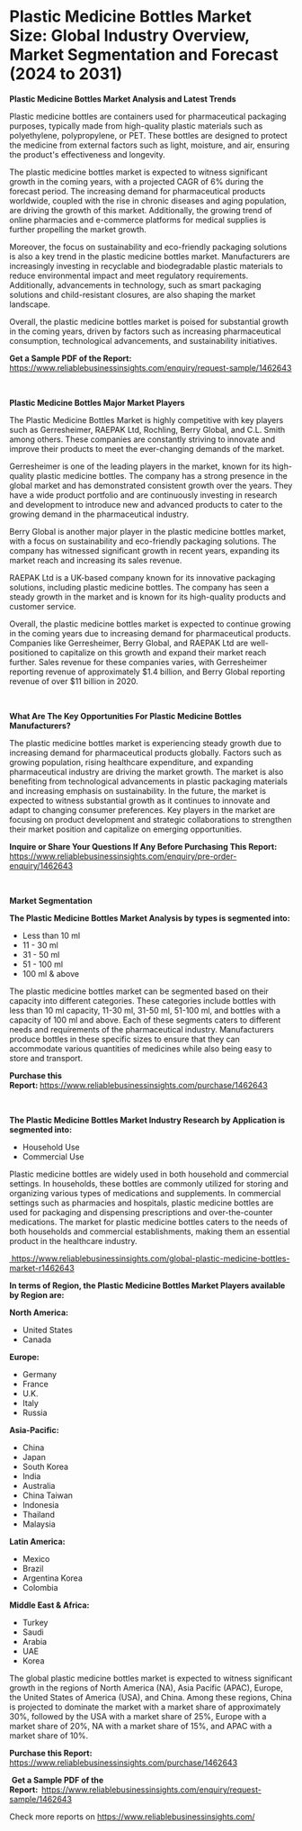 <p><h1>Plastic Medicine Bottles Market Size: Global Industry Overview, Market Segmentation and Forecast (2024 to 2031)</h1></p><p><strong>Plastic Medicine Bottles Market Analysis and Latest Trends</strong></p>
<p><p>Plastic medicine bottles are containers used for pharmaceutical packaging purposes, typically made from high-quality plastic materials such as polyethylene, polypropylene, or PET. These bottles are designed to protect the medicine from external factors such as light, moisture, and air, ensuring the product's effectiveness and longevity.</p><p>The plastic medicine bottles market is expected to witness significant growth in the coming years, with a projected CAGR of 6% during the forecast period. The increasing demand for pharmaceutical products worldwide, coupled with the rise in chronic diseases and aging population, are driving the growth of this market. Additionally, the growing trend of online pharmacies and e-commerce platforms for medical supplies is further propelling the market growth.</p><p>Moreover, the focus on sustainability and eco-friendly packaging solutions is also a key trend in the plastic medicine bottles market. Manufacturers are increasingly investing in recyclable and biodegradable plastic materials to reduce environmental impact and meet regulatory requirements. Additionally, advancements in technology, such as smart packaging solutions and child-resistant closures, are also shaping the market landscape.</p><p>Overall, the plastic medicine bottles market is poised for substantial growth in the coming years, driven by factors such as increasing pharmaceutical consumption, technological advancements, and sustainability initiatives.</p></p>
<p><strong>Get a Sample PDF of the Report:&nbsp;</strong> <a href="https://www.reliablebusinessinsights.com/enquiry/request-sample/1462643">https://www.reliablebusinessinsights.com/enquiry/request-sample/1462643</a></p>
<p>&nbsp;</p>
<p><strong>Plastic Medicine Bottles Major Market Players</strong></p>
<p><p>The Plastic Medicine Bottles Market is highly competitive with key players such as Gerresheimer, RAEPAK Ltd, Rochling, Berry Global, and C.L. Smith among others. These companies are constantly striving to innovate and improve their products to meet the ever-changing demands of the market.</p><p>Gerresheimer is one of the leading players in the market, known for its high-quality plastic medicine bottles. The company has a strong presence in the global market and has demonstrated consistent growth over the years. They have a wide product portfolio and are continuously investing in research and development to introduce new and advanced products to cater to the growing demand in the pharmaceutical industry.</p><p>Berry Global is another major player in the plastic medicine bottles market, with a focus on sustainability and eco-friendly packaging solutions. The company has witnessed significant growth in recent years, expanding its market reach and increasing its sales revenue.</p><p>RAEPAK Ltd is a UK-based company known for its innovative packaging solutions, including plastic medicine bottles. The company has seen a steady growth in the market and is known for its high-quality products and customer service.</p><p>Overall, the plastic medicine bottles market is expected to continue growing in the coming years due to increasing demand for pharmaceutical products. Companies like Gerresheimer, Berry Global, and RAEPAK Ltd are well-positioned to capitalize on this growth and expand their market reach further. Sales revenue for these companies varies, with Gerresheimer reporting revenue of approximately $1.4 billion, and Berry Global reporting revenue of over $11 billion in 2020.</p></p>
<p>&nbsp;</p>
<p><strong>What Are The Key Opportunities For Plastic Medicine Bottles Manufacturers?</strong></p>
<p><p>The plastic medicine bottles market is experiencing steady growth due to increasing demand for pharmaceutical products globally. Factors such as growing population, rising healthcare expenditure, and expanding pharmaceutical industry are driving the market growth. The market is also benefiting from technological advancements in plastic packaging materials and increasing emphasis on sustainability. In the future, the market is expected to witness substantial growth as it continues to innovate and adapt to changing consumer preferences. Key players in the market are focusing on product development and strategic collaborations to strengthen their market position and capitalize on emerging opportunities.</p></p>
<p><strong>Inquire or Share Your Questions If Any Before Purchasing This Report:</strong> <a href="https://www.reliablebusinessinsights.com/enquiry/pre-order-enquiry/1462643">https://www.reliablebusinessinsights.com/enquiry/pre-order-enquiry/1462643</a></p>
<p>&nbsp;</p>
<p><strong>Market Segmentation</strong></p>
<p><strong>The Plastic Medicine Bottles Market Analysis by types is segmented into:</strong></p>
<p><ul><li>Less than 10 ml</li><li>11 - 30 ml</li><li>31 - 50 ml</li><li>51 - 100 ml</li><li>100 ml & above</li></ul></p>
<p><p>The plastic medicine bottles market can be segmented based on their capacity into different categories. These categories include bottles with less than 10 ml capacity, 11-30 ml, 31-50 ml, 51-100 ml, and bottles with a capacity of 100 ml and above. Each of these segments caters to different needs and requirements of the pharmaceutical industry. Manufacturers produce bottles in these specific sizes to ensure that they can accommodate various quantities of medicines while also being easy to store and transport.</p></p>
<p><strong>Purchase this Report:&nbsp;</strong><a href="https://www.reliablebusinessinsights.com/purchase/1462643">https://www.reliablebusinessinsights.com/purchase/1462643</a></p>
<p>&nbsp;</p>
<p><strong>The Plastic Medicine Bottles Market Industry Research by Application is segmented into:</strong></p>
<p><ul><li>Household Use</li><li>Commercial Use</li></ul></p>
<p><p>Plastic medicine bottles are widely used in both household and commercial settings. In households, these bottles are commonly utilized for storing and organizing various types of medications and supplements. In commercial settings such as pharmacies and hospitals, plastic medicine bottles are used for packaging and dispensing prescriptions and over-the-counter medications. The market for plastic medicine bottles caters to the needs of both households and commercial establishments, making them an essential product in the healthcare industry.</p></p>
<p><a href="https://www.reliablebusinessinsights.com/global-plastic-medicine-bottles-market-r1462643">&nbsp;https://www.reliablebusinessinsights.com/global-plastic-medicine-bottles-market-r1462643</a></p>
<p><strong>In terms of Region, the Plastic Medicine Bottles Market Players available by Region are:</strong></p>
<p>
    <p> <strong> North America: </strong>
        <ul>
            <li>United States</li>
            <li>Canada</li>
        </ul>
        </p> 
    <p> <strong> Europe: </strong>
        <ul>
            <li>Germany</li>
            <li>France</li>
            <li>U.K.</li>
            <li>Italy</li>
            <li>Russia</li>
        </ul>
        </p> 
    <p> <strong> Asia-Pacific: </strong>
        <ul>
            <li>China</li>
            <li>Japan</li>
            <li>South Korea</li>
            <li>India</li>
            <li>Australia</li>
            <li>China Taiwan</li>
            <li>Indonesia</li>
            <li>Thailand</li>
            <li>Malaysia</li>
        </ul>
        </p> 
    <p> <strong> Latin America: </strong>
        <ul>
            <li>Mexico</li>
            <li>Brazil</li>
            <li>Argentina Korea</li>
            <li>Colombia</li>
        </ul>
        </p> 
    <p> <strong> Middle East & Africa: </strong>
        <ul>
            <li>Turkey</li>
            <li>Saudi</li>
            <li>Arabia</li>
            <li>UAE</li>
            <li>Korea</li>
        </ul>
    </p>
    </p>
<p><p>The global plastic medicine bottles market is expected to witness significant growth in the regions of North America (NA), Asia Pacific (APAC), Europe, the United States of America (USA), and China. Among these regions, China is projected to dominate the market with a market share of approximately 30%, followed by the USA with a market share of 25%, Europe with a market share of 20%, NA with a market share of 15%, and APAC with a market share of 10%.</p></p>
<p><strong>Purchase this Report: </strong><a href="https://www.reliablebusinessinsights.com/purchase/1462643">https://www.reliablebusinessinsights.com/purchase/1462643</a></p>
<p>&nbsp;<strong>Get a Sample PDF of the Report:&nbsp;&nbsp;</strong><a href="https://www.reliablebusinessinsights.com/enquiry/request-sample/1462643">https://www.reliablebusinessinsights.com/enquiry/request-sample/1462643</a></p>
<p><strong></strong></p>
<p>Check more reports on <a href="https://www.reliablebusinessinsights.com/">https://www.reliablebusinessinsights.com/</a></p>